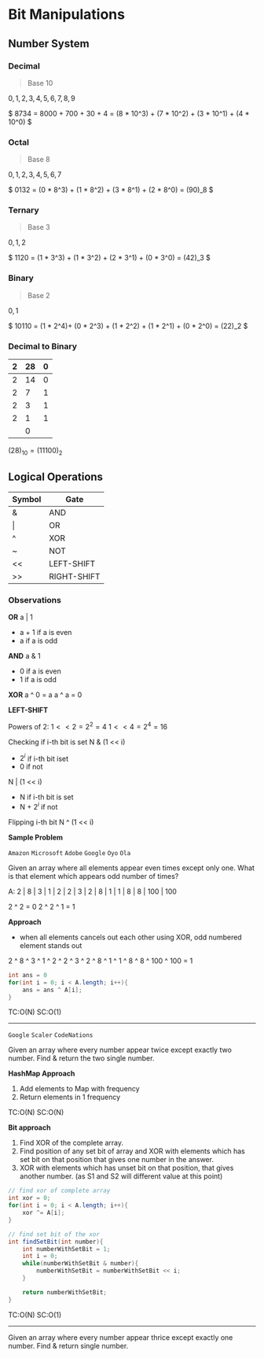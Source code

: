 # Bit Manipulations

## Number System

### Decimal
> Base 10

$0,1,2,3,4,5,6,7,8,9$

$
8734 = 8000 + 700 + 30 + 4 = (8 * 10^3) + (7 * 10^2) + (3 * 10^1) + (4 * 10^0)
$

### Octal
> Base 8

$0,1,2,3,4,5,6,7$

$
0132 = (0 * 8^3) + (1 * 8^2) + (3 * 8^1) + (2 * 8^0) = (90)_8
$

### Ternary
> Base 3

$0,1,2$

$
1120 = (1 * 3^3) + (1 * 3^2) + (2 * 3^1) + (0 * 3^0) = (42)_3
$

### Binary
> Base 2

$0,1$

$
10110 =  (1 * 2^4)+ (0 * 2^3) + (1 * 2^2) + (1 * 2^1) + (0 * 2^0) = (22)_2
$


### Decimal to Binary


| 2 | 28 | 0 |
|---|----|---|
| 2 | 14 | 0 |
| 2 | 7  | 1 |
| 2 | 3  | 1 |
| 2 | 1  | 1 |
|   | 0  |   |

$(28)_{10} = (11100)_2$



## Logical Operations

| Symbol | Gate        |
|--------|-------------|
| &      | AND         |
| \|     | OR          |
| ^      | XOR         |
| ~      | NOT         |
| <<     | LEFT-SHIFT  |
| >>     | RIGHT-SHIFT |

### Observations

**OR**
a | 1
- a + 1 if a is even
- a if a is odd

**AND**
a & 1
- 0 if a is even
- 1 if a is odd

**XOR**
a ^ 0 = a
a ^ a = 0

**LEFT-SHIFT**

Powers of 2:
$1 << 2 = 2^2 = 4$
$1 << 4 = 2^4 = 16$

Checking if i-th bit is set
N & (1 << i)
- $2^i$ if i-th bit iset
- 0 if not

N | (1 << i)
- N if i-th bit is set
- N + $2^i$ if not

Flipping i-th bit
N ^ (1 << i)


**Sample Problem**

`Amazon` `Microsoft` `Adobe` `Google` `Oyo` `Ola`

Given an array where all elements appear even times except only one. What is that element which appears odd number of times?

A: 2 | 8 | 3 | 1 | 2 | 2 | 3 | 2 | 8 | 1 | 1 | 8 | 8 | 100 | 100

2 ^ 2 = 0
2 ^ 2 ^ 1 = 1

**Approach**
- when all elements cancels out each other using XOR, odd numbered element stands out

2 ^ 8 ^ 3 ^ 1 ^ 2 ^ 2 ^ 3 ^ 2 ^ 8 ^ 1 ^ 1 ^ 8 ^ 8 ^ 100 ^ 100 = 1

```java
int ans = 0
for(int i = 0; i < A.length; i++){
    ans = ans ^ A[i];
}
```

TC:O(N)
SC:O(1)

----------

`Google` `Scaler` `CodeNations`

Given an array where every number appear twice except exactly two number. Find & return the two single number.

**HashMap Approach**
1. Add elements to Map with frequency
2. Return elements in 1 frequency

TC:O(N)
SC:O(N)

**Bit approach**

1. Find XOR of the complete array.
2. Find position of any set bit of array and XOR with elements which has set bit on that position that gives one number in the answer.
3. XOR with elements which has unset bit on that position, that gives another number.
(as S1 and S2 will different value at this point)

```java
// find xor of complete array
int xor = 0;
for(int i = 0; i < A.length; i++){
    xor ^= A[i];
}

// find set bit of the xor
int findSetBit(int number){
    int numberWithSetBit = 1;
    int i = 0;
    while(numberWithSetBit & number){
        numberWithSetBit = numberWithSetBit << i;
    }

    return numberWithSetBit;
}
```

TC:O(N)
SC:O(1)

-------

Given an array where every number appear thrice except exactly one number. Find & return single number.


